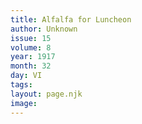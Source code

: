 ```yaml
---
title: Alfalfa for Luncheon
author: Unknown
issue: 15
volume: 8
year: 1917
month: 32
day: VI
tags:
layout: page.njk
image:
---
```





